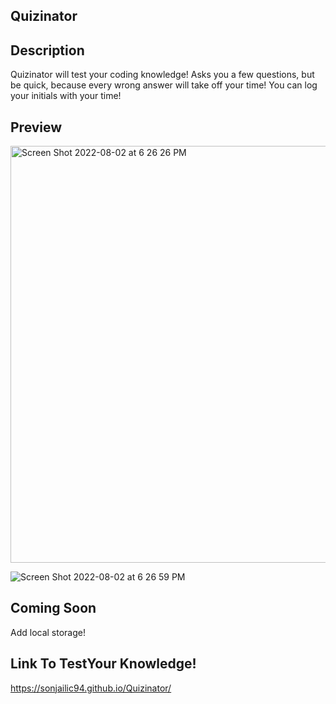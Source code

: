 ## Quizinator

## Description
Quizinator will test your coding knowledge! Asks you a few questions, but be quick, because every wrong answer will take off your time!
You can log your initials with your time!

## Preview
<img width="667" alt="Screen Shot 2022-08-02 at 6 26 26 PM" src="https://user-images.githubusercontent.com/104938407/182484191-85b3660b-73d3-4299-bbce-b86c25998da6.png">

![Screen Shot 2022-08-02 at 6 26 59 PM](https://user-images.githubusercontent.com/104938407/182484581-37b2c40e-b8b8-4d3d-92e2-0bb19052b430.png)


## Coming Soon
Add local storage!

## Link To TestYour Knowledge!
https://sonjailic94.github.io/Quizinator/
